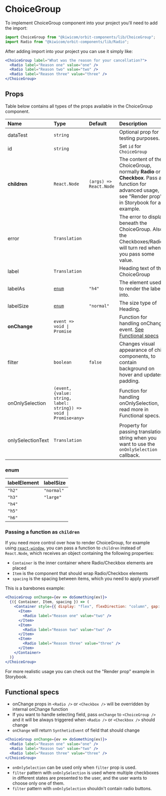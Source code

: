 # ChoiceGroup

To implement ChoiceGroup component into your project you'll need to add the import:

```jsx
import ChoiceGroup from "@kiwicom/orbit-components/lib/ChoiceGroup";
import Radio from "@kiwicom/orbit-components/lib/Radio";
```

After adding import into your project you can use it simply like:

```jsx
<ChoiceGroup label="What was the reason for your cancellation?">
  <Radio label="Reason one" value="one" />
  <Radio label="Reason two" value="two" />
  <Radio label="Reason three" value="three" />
</ChoiceGroup>
```

## Props

Table below contains all types of the props available in the ChoiceGroup component.

| Name              | Type                                                              | Default                | Description                                                                                                                                            |
| :---------------- | :---------------------------------------------------------------- | :--------------------- | :----------------------------------------------------------------------------------------------------------------------------------------------------- |
| dataTest          | `string`                                                          |                        | Optional prop for testing purposes.                                                                                                                    |
| id                | `string`                                                          |                        | Set `id` for `ChoiceGroup`                                                                                                                             |
| **children**      | `React.Node `                                                     | `(args) => React.Node` | The content of the ChoiceGroup, normally **Radio** or **Checkbox**. Pass a function for advanced usage, see "Render prop" in Storybook for an example. |
| error             | `Translation`                                                     |                        | The error to display beneath the ChoiceGroup. Also, the Checkboxes/Radios will turn red when you pass some value.                                      |
| label             | `Translation`                                                     |                        | Heading text of the ChoiceGroup                                                                                                                        |
| labelAs           | [`enum`](#enum)                                                   | `"h4"`                 | The element used to render the label into.                                                                                                             |
| labelSize         | [`enum`](#enum)                                                   | `"normal"`             | The size type of Heading.                                                                                                                              |
| **onChange**      | `event => void \| Promise`                                        |                        | Function for handling onChange event. [See Functional specs](#functional-specs)                                                                        |
| filter            | `boolean`                                                         | `false`                | Changes visual appearance of child components, to contain background on hover and updates padding.                                                     |
| onOnlySelection   | `(event, {value: string, label: string}) => void \| Promise<any>` |                        | Function for handling onOnlySelection, read more in Functional specs.                                                                                  |
| onlySelectionText | `Translation`                                                     |                        | Property for passing translation string when you want to use the `onOnlySelection` callback.                                                           |

### enum

| labelElement | labelSize  |
| :----------- | :--------- |
| `"h2"`       | `"normal"` |
| `"h3"`       | `"large"`  |
| `"h4"`       |
| `"h5"`       |
| `"h6"`       |

### Passing a function as `children`

If you need more control over how to render ChoiceGroup, for example using [`react-window`](https://github.com/bvaughn/react-window), you can pass a function to `children` instead of `React.Node`, which receives an object containing the following properties:

- `Container` is the inner container where Radio/Checkbox elements are placed
- `Item` is the component that should wrap Radio/Checkbox elements
- `spacing` is the spacing between items, which you need to apply yourself

This is a barebones example:

```jsx
<ChoiceGroup onChange={ev => doSomething(ev)}>
  {({ Container, Item, spacing }) => (
    <Container style={{ display: "flex", flexDirection: "column", gap: spacing }}>
      <Item>
        <Radio label="Reason one" value="two" />
      </Item>
      <Item>
        <Radio label="Reason two" value="two" />
      </Item>
      <Item>
        <Radio label="Reason three" value="three" />
      </Item>
    </Container>
  )}
</ChoiceGroup>
```

For more realistic usage you can check out the "Render prop" example in Storybook.

## Functional specs

- onChange props in `<Radio />` or `<Checkbox />` will be overridden by internal onChange function
- If you want to handle selecting field, pass `onChange` to `<ChoiceGroup />` and it will be always triggered when `<Radio />` or `<Checkbox />` should change
- `onChange` will return `SyntheticEvent` of field that should change

```jsx
<ChoiceGroup onChange={ev => doSomething(ev)}>
  <Radio label="Reason one" value="one" />
  <Radio label="Reason two" value="two" />
  <Radio label="Reason three" value="three" />
</ChoiceGroup>
```

- `onOnlySelection` can be used only when `filter` prop is used.
- `filter` pattern with `onOnlySelection` is used where multiple checkboxes in different states are presented to the user, and the user wants to choose only one of them.
- `filter` pattern with `onOnlySelection` shouldn't contain radio buttons.
